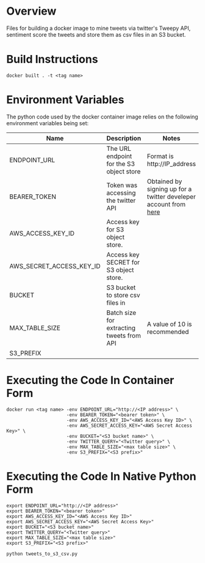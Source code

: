 # Overview

Files for building a docker image to mine tweets via twitter's Tweepy API, sentiment score the tweets and store them as csv files in an S3 bucket.

# Build Instructions

```
docker built . -t <tag name>
```

# Environment Variables

The python code used by the docker container image relies on the following environment variables being set:

| Name                     | Description                               | Notes                                                              |
| ------------------------ | ----------------------------------------- | ------------------------------------------------------------------ |
| ENDPOINT_URL             | The URL endpoint for the S3 object store  | Format is http://IP_address                                        |        
| BEARER_TOKEN             | Token was accessing the twitter API       | Obtained by signing up for a twitter develeper account from [here](https://developer.twitter.com/en/portal/dashboard) |
| AWS_ACCESS_KEY_ID        | Access key for S3 object store.           |                                                                    |
| AWS_SECRET_ACCESS_KEY_ID | Access key SECRET for S3 object store.    |                                                                    |
| BUCKET                   | S3 bucket to store csv files in           |                                                                    |
| MAX_TABLE_SIZE           | Batch size for extracting tweets from API | A value of 10 is recommended                                       |
| S3_PREFIX                |                                           |                                                                    | 

# Executing the Code In Container Form

```
docker run <tag name> -env ENDPOINT_URL="http://<IP address>" \
                      -env BEARER_TOKEN="<bearer token>" \
                      -env AWS_ACCESS_KEY_ID="<AWS Access Key ID>" \
                      -env AWS_SECRET_ACCESS_KEY="<AWS Secret Access Key>" \
                      -env BUCKET="<S3 bucket name>" \
                      -env TWITTER_QUERY="<Twitter query>" \
                      -env MAX_TABLE_SIZE="<max table size>" \
                      -env S3_PREFIX="<S3 prefix>" 
```

# Executing the Code In Native Python Form

```
export ENDPOINT_URL="http://<IP address>"
export BEARER_TOKEN="<bearer token>"
export AWS_ACCESS_KEY_ID="<AWS Access Key ID>"
export AWS_SECRET_ACCESS_KEY="<AWS Secret Access Key>"
export BUCKET="<S3 bucket name>"
export TWITTER_QUERY="<Twitter query>"
export MAX_TABLE_SIZE="<max table size>"
export S3_PREFIX="<S3 prefix>" 

python tweets_to_s3_csv.py 
```
